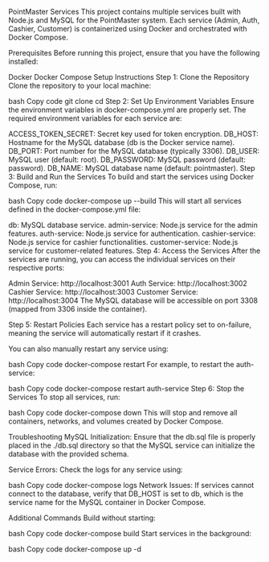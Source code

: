 PointMaster Services
This project contains multiple services built with Node.js and MySQL for the PointMaster system. Each service (Admin, Auth, Cashier, Customer) is containerized using Docker and orchestrated with Docker Compose.

Prerequisites
Before running this project, ensure that you have the following installed:

Docker
Docker Compose
Setup Instructions
Step 1: Clone the Repository
Clone the repository to your local machine:

bash
Copy code
git clone <repository-url>
cd <repository-directory>
Step 2: Set Up Environment Variables
Ensure the environment variables in docker-compose.yml are properly set. The required environment variables for each service are:

ACCESS_TOKEN_SECRET: Secret key used for token encryption.
DB_HOST: Hostname for the MySQL database (db is the Docker service name).
DB_PORT: Port number for the MySQL database (typically 3306).
DB_USER: MySQL user (default: root).
DB_PASSWORD: MySQL password (default: password).
DB_NAME: MySQL database name (default: pointmaster).
Step 3: Build and Run the Services
To build and start the services using Docker Compose, run:

bash
Copy code
docker-compose up --build
This will start all services defined in the docker-compose.yml file:

db: MySQL database service.
admin-service: Node.js service for the admin features.
auth-service: Node.js service for authentication.
cashier-service: Node.js service for cashier functionalities.
customer-service: Node.js service for customer-related features.
Step 4: Access the Services
After the services are running, you can access the individual services on their respective ports:

Admin Service: http://localhost:3001
Auth Service: http://localhost:3002
Cashier Service: http://localhost:3003
Customer Service: http://localhost:3004
The MySQL database will be accessible on port 3308 (mapped from 3306 inside the container).

Step 5: Restart Policies
Each service has a restart policy set to on-failure, meaning the service will automatically restart if it crashes.

You can also manually restart any service using:

bash
Copy code
docker-compose restart <service-name>
For example, to restart the auth-service:

bash
Copy code
docker-compose restart auth-service
Step 6: Stop the Services
To stop all services, run:

bash
Copy code
docker-compose down
This will stop and remove all containers, networks, and volumes created by Docker Compose.

Troubleshooting
MySQL Initialization: Ensure that the db.sql file is properly placed in the ./db.sql directory so that the MySQL service can initialize the database with the provided schema.

Service Errors: Check the logs for any service using:

bash
Copy code
docker-compose logs <service-name>
Network Issues: If services cannot connect to the database, verify that DB_HOST is set to db, which is the service name for the MySQL container in Docker Compose.

Additional Commands
Build without starting:

bash
Copy code
docker-compose build
Start services in the background:

bash
Copy code
docker-compose up -d
